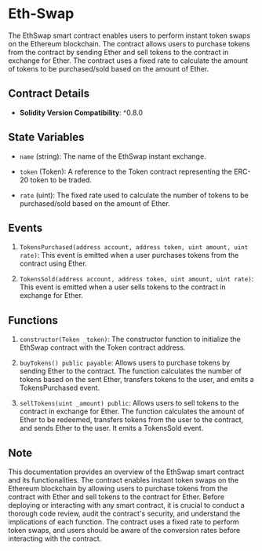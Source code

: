 # Eth-Swap

The EthSwap smart contract enables users to perform instant token swaps on the Ethereum blockchain. The contract allows users to purchase tokens from the contract by sending Ether and sell tokens to the contract in exchange for Ether. The contract uses a fixed rate to calculate the amount of tokens to be purchased/sold based on the amount of Ether.

## Contract Details

- **Solidity Version Compatibility**: ^0.8.0

## State Variables

- `name` (string): The name of the EthSwap instant exchange.

- `token` (Token): A reference to the Token contract representing the ERC-20 token to be traded.

- `rate` (uint): The fixed rate used to calculate the number of tokens to be purchased/sold based on the amount of Ether.

## Events

1. `TokensPurchased(address account, address token, uint amount, uint rate)`: This event is emitted when a user purchases tokens from the contract using Ether.

2. `TokensSold(address account, address token, uint amount, uint rate)`: This event is emitted when a user sells tokens to the contract in exchange for Ether.

## Functions

1. `constructor(Token _token)`: The constructor function to initialize the EthSwap contract with the Token contract address.

2. `buyTokens() public payable`: Allows users to purchase tokens by sending Ether to the contract. The function calculates the number of tokens based on the sent Ether, transfers tokens to the user, and emits a TokensPurchased event.

3. `sellTokens(uint _amount) public`: Allows users to sell tokens to the contract in exchange for Ether. The function calculates the amount of Ether to be redeemed, transfers tokens from the user to the contract, and sends Ether to the user. It emits a TokensSold event.

## Note

This documentation provides an overview of the EthSwap smart contract and its functionalities. The contract enables instant token swaps on the Ethereum blockchain by allowing users to purchase tokens from the contract with Ether and sell tokens to the contract for Ether. Before deploying or interacting with any smart contract, it is crucial to conduct a thorough code review, audit the contract's security, and understand the implications of each function. The contract uses a fixed rate to perform token swaps, and users should be aware of the conversion rates before interacting with the contract.
